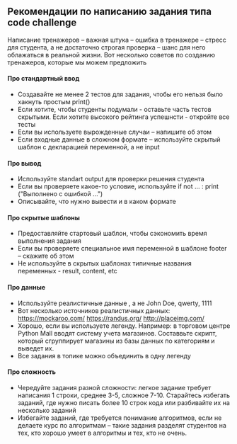 ## Рекомендации по написанию задания типа code challenge

Написание тренажеров – важная штука – ошибка в тренажере – стресс для студента, а не достаточно строгая проверка – шанс для него облажаться в реальной жизни.
Вот несколько советов по созданию тренажеров, которые мы можем предложить

#### Про стандартный ввод

+ Создавайте не менее 2 тестов для задания, чтобы его нельзя было хакнуть простым print()
+ Если хотите, чтобы студенты подумали - оставьте часть тестов скрытыми. Если хотите высокого рейтинга успешнсти - откройте все тесты
+ Если вы используете вырожденные случаи – напишите об этом
+ Если входные данные в сложном формате – используйте скрытый шаблон с декларацией переменной, а не input

#### Про вывод

+ Используйте standart output для проверки решения студента
+ Если вы проверяете какое-то условие, используйте if not ... : print ("Выполнено с ошибкой ...")
+ Описывайте, что нужно вывести и в каком формате


#### Про скрытые шаблоны

+ Предоставляйте стартовый шаблон, чтобы сэкономить время выполнения задания
+ Если вы проверяете специальное имя переменной в шаблоне footer – скажите об этом
+ Не используйте в скрытых шаблонах типичные названия переменных - result, content, etc

#### Про данные

+ Используйте реалистичные данные , а не John Doe, qwerty, 1111
+ Вот несколько источников реалистичных данных: https://mockaroo.com/ https://randus.org/ http://placeimg.com/
+ Хорошо, если вы используете легенду. Например: в торговом центре Python Mall вводят систему учета магазинов. Составвьте скрипт, который сгруппирует магазины из базы данных по категориям и выведет их.
+ Все задания в топике можно объединить в одну легенду

#### Про сложность

+ Чередуйте задания разной сложности: легкое задание требует написания 1 строки, среднее 3-5, сложное 7-10. Старайтесь избегать заданий, где нужно писать более 10 строк кода или разбивайте их на несколько заданий
+ Избегайте заданий, где требуется понимание алгоритмов, если не делаете курс по алгоритмам – такие задания разделят студентов на тех, кто хорошо умеет в алгоритмы и тех, кто не очень.
